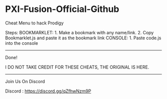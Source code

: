 # PXI-Fusion-Official-Github
Cheat Menu to hack Prodigy

Steps:
  BOOKMARKLET:
    1. Make a bookmark with any name/link.
    2. Copy Bookmarklet.js and paste it as the bookmark link
  CONSOLE:
    1. Paste code.js into the console


_________
Done!

I DO NOT TAKE CREDIT FOR THESE CHEATS, THE ORIGINAL IS HERE.

_________
Join Us On Discord 

Discord : https://discord.gg/qZfhwNzm9P
